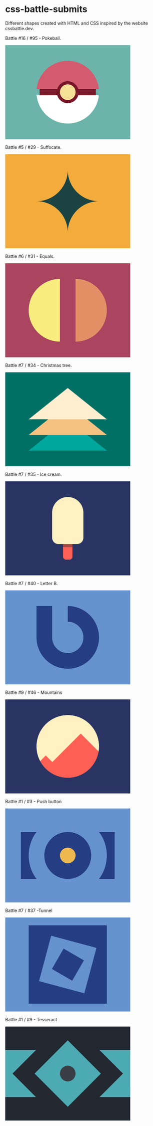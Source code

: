 # css-battle-submits
Different shapes created with HTML and CSS inspired by the website cssbattle.dev.

Battle #16 / #95 - Pokeball.

<img src="Images/16_pokeball.png">

Battle #5 / #29 - Suffocate.

<img src="Images/5_suffocate.png">

Battle #6 / #31 - Equals.

<img src="Images/6_equals.png">

Battle #7 / #34 - Christmas tree.

<img src="Images/7_christmas_tree.png">

Battle #7 / #35 - Ice cream.

<img src="Images/7_ice_cream.png">

Battle #7 / #40 - Letter B.

<img src="Images/7_letter_b.png">

Battle #9 / #46 - Mountains

<img src="Images/9_mountains.png">

Battle #1 / #3 - Push button

<img src="Images/1_push_button.png">

Battle #7 / #37 -Tunnel

<img src="Images/7_tunnel.png">

Battle #1 / #9 - Tesseract

<img src="Images/1_tesseract.png">